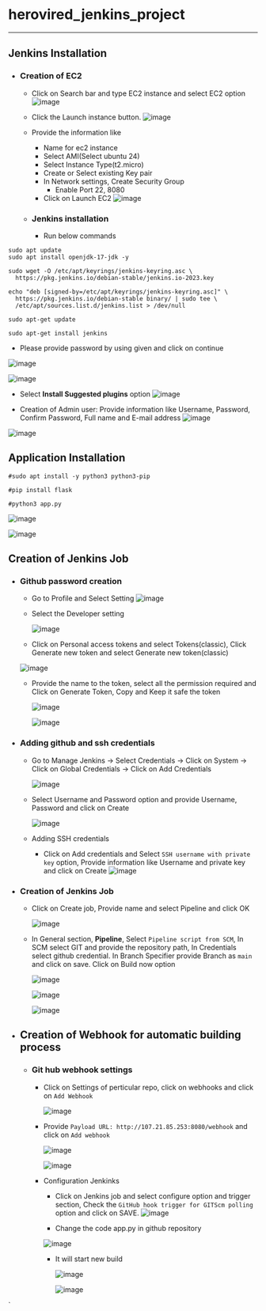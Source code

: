 # herovired_jenkins_project
---------------------------------------
## Jenkins Installation
- ### Creation of EC2
  - Click on Search bar and type EC2 instance and select EC2 option
    ![image](https://github.com/user-attachments/assets/66eff39f-a019-47f4-a4f8-70b1551544dd)

  - Click the Launch instance button.
  ![image](https://github.com/user-attachments/assets/d8957fff-481e-401f-81fc-9ae595b07075)

  - Provide the information like
    - Name for ec2 instance
    - Select AMI(Select ubuntu 24)
    - Select Instance Type(t2.micro)
    - Create or Select existing Key pair
    - In Network settings, Create Security Group
      - Enable Port 22, 8080
    - Click on Launch EC2
  ![image](https://github.com/user-attachments/assets/aa1c0d73-1894-44c2-9e4a-b0b79e535578)


  - ### Jenkins installation
    - Run below commands

```
sudo apt update
sudo apt install openjdk-17-jdk -y

```

```
sudo wget -O /etc/apt/keyrings/jenkins-keyring.asc \
  https://pkg.jenkins.io/debian-stable/jenkins.io-2023.key
```

```
echo "deb [signed-by=/etc/apt/keyrings/jenkins-keyring.asc]" \
  https://pkg.jenkins.io/debian-stable binary/ | sudo tee \
  /etc/apt/sources.list.d/jenkins.list > /dev/null
```

```
sudo apt-get update
```

```
sudo apt-get install jenkins
```

- Please provide password by using given and click on continue

![image](https://github.com/user-attachments/assets/120263da-1e08-4a07-94ff-535e580fc17f)


![image](https://github.com/user-attachments/assets/a2b61548-1efd-4bee-9955-8218ae6ef321)



- Select **Install Suggested plugins** option
  ![image](https://github.com/user-attachments/assets/a75e006e-28c1-4167-9a36-58b6aa3405f3)

- Creation of Admin user: Provide information like Username, Password, Confirm Password, Full name and   E-mail address
    ![image](https://github.com/user-attachments/assets/e70bb499-77a7-4115-b1ab-7b0e0e248190)

![image](https://github.com/user-attachments/assets/3a2acbfd-1b76-4377-8fce-1fa1aa663804)

## Application Installation

```
#sudo apt install -y python3 python3-pip
```
```
#pip install flask
```
```
#python3 app.py
```
![image](https://github.com/user-attachments/assets/50d63517-8526-4ac6-8ba4-388492bc058d)

![image](https://github.com/user-attachments/assets/106e14cc-8cf1-4e29-ae2b-5126e99e296d)

## Creation of Jenkins Job
- ### Github password creation
  - Go to Profile and Select Setting
    ![image](https://github.com/user-attachments/assets/2ee688c3-a45f-461e-8823-39a1f8896025)

  - Select the Developer setting

    ![image](https://github.com/user-attachments/assets/ceb599ca-477f-4f58-ae5b-4cbfe155b620)

  -  Click on Personal access tokens and select Tokens(classic), Click Generate new token and select Generate new token(classic)

    ![image](https://github.com/user-attachments/assets/2a0b8702-841c-4875-8738-ba3433491fdb)

  - Provide the name to the token, select all the permission required and Click on Generate Token, Copy and Keep it safe the token

    ![image](https://github.com/user-attachments/assets/5eee2738-0462-42e8-a714-b1fcd8fbd552)

    ![image](https://github.com/user-attachments/assets/dfc18817-98dc-4650-bb12-4413d2e42a0e)

- ### Adding github and ssh credentials
  - Go to Manage Jenkins ->  Select Credentials -> Click on System -> Click on Global Credentials -> Click on Add Credentials

    ![image](https://github.com/user-attachments/assets/a19b041d-349d-4f14-bf9d-42be25b4c1ca)

  - Select Username and Password option and provide Username, Password and click on Create

    ![image](https://github.com/user-attachments/assets/50584c6a-7cbf-45f6-b41d-0d2135e671ba)

  - Adding SSH credentials
    - Click on Add credentials and Select `SSH username with private key` option, Provide information like Username and private key and click on Create
      ![image](https://github.com/user-attachments/assets/89b167e8-e6d1-44ac-8a11-6bfeabc8d5fa)

- ### Creation of Jenkins Job
  - Click on Create job, Provide name and select Pipeline and click OK

    ![image](https://github.com/user-attachments/assets/9cfe2c83-ef19-4a3d-a94b-f46de61b8693)

  - In General section, **Pipeline**, Select `Pipeline script from SCM`, In SCM select GIT and provide the repository path, In Credentials select github credential. In Branch Specifier provide Branch as `main` and click on save. Click on Build now option

    ![image](https://github.com/user-attachments/assets/1a272184-993b-4ad6-a63b-39ada95baf39)

    ![image](https://github.com/user-attachments/assets/608d649c-3fd1-442d-9325-02cc31d86251)

    ![image](https://github.com/user-attachments/assets/36ea4174-23b6-4550-ba79-f3cce36d2e75)

- ## Creation of Webhook for automatic building process
  
  - ### Git hub webhook settings
    - Click on Settings of perticular repo, click on webhooks and click on `Add Webhook`

      ![image](https://github.com/user-attachments/assets/b16126ac-4b77-4f47-826f-7cac4fe62b1a)

    - Provide `Payload URL: http://107.21.85.253:8080/webhook` and click on `Add webhook`

      ![image](https://github.com/user-attachments/assets/14787990-81e4-4e4f-bdf8-3cd52f61d681)

      ![image](https://github.com/user-attachments/assets/5d0f79a3-a447-468e-9280-87a97fd577b1)

    - Configuration Jenkinks
      - Click on Jenkins job and select configure option and trigger section, Check the `GitHub hook trigger for GITScm polling` option and click on SAVE.
        ![image](https://github.com/user-attachments/assets/1ebca71e-a831-4832-aaa9-8cef69586479)

      - Change the code app.py in github repository

      ![image](https://github.com/user-attachments/assets/3d7afe24-2745-4b99-a958-c2f080fc41c8)

      - It will start new build

        ![image](https://github.com/user-attachments/assets/abd2395e-933d-4c73-9112-84344153090e)

        ![image](https://github.com/user-attachments/assets/62045f99-6b26-4982-89bc-e6dd536f725c)



       



  




        

`
        




      
      


    


  

    
    


      

    




    



























  


     
